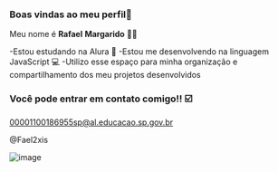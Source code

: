 ### Boas vindas ao meu perfil🖤      

Meu nome é **Rafael** **Margarido** 👨‍🦱

-Estou estudando na Alura 🏫
-Estou me desenvolvendo na linguagem JavaScript 💻
-Utilizo esse espaço para minha organização e compartilhamento dos meu projetos desenvolvidos

### Você pode entrar em contato comigo!! ☑️

00001100186955sp@al.educacao.sp.gov.br

@Fael2xis

![image](https://github.com/Fael2xis/Fael2xis/assets/170052059/a2a11a52-0c4b-4dd3-ad36-da26e0d1d04f)
